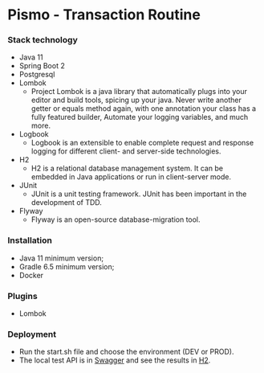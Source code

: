 # Pismo - Transaction Routine

### Stack technology

* Java 11
* Spring Boot 2
* Postgresql
* Lombok
  * Project Lombok is a java library that automatically plugs into your editor and build tools, spicing up your java.
    Never write another getter or equals method again, with one annotation your class has a fully featured builder, Automate your logging variables, and much more.
* Logbook
  * Logbook is an extensible to enable complete request and response logging for different client- and server-side technologies.
* H2
  * H2 is a relational database management system. It can be embedded in Java applications or run in client-server mode.
* JUnit
  * JUnit is a unit testing framework. JUnit has been important in the development of TDD.
* Flyway
  * Flyway is an open-source database-migration tool.

### Installation

* Java 11 minimum version;
* Gradle 6.5 minimum version;
* Docker

### Plugins

* Lombok

### Deployment

* Run the start.sh file and choose the environment (DEV or PROD).
* The local test API is in [Swagger] and see the results in [H2].

[Swagger]: <http://localhost:9000/transaction-routine/swagger-ui/index.html?configUrl=/transaction-routine/v3/api-docs/swagger-config>
[H2]: <http://localhost:9000/transaction-routine/h2-console/login.do>
